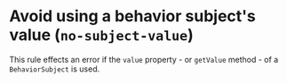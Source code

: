 # Avoid using a behavior subject's value (`no-subject-value`)

This rule effects an error if the `value` property - or `getValue` method - of a `BehaviorSubject` is used.
